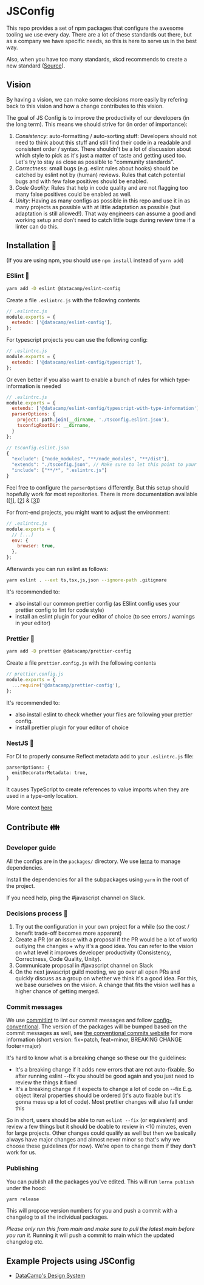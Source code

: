 # JSConfig

This repo provides a set of npm packages that configure the awesome tooling we use every day. There are a lot of these standards out there, but as a company we have specific needs, so this is here to serve us in the best way.

Also, when you have too many standards, xkcd recommends to create a new standard ([Source](https://xkcd.com/927/)).

## Vision

By having a vision, we can make some decisions more easily by refering back to this vision and how a change contributes to this vision.

The goal of JS Config is to improve the productivity of our developers (in the long term). This means we should strive for (in order of importance):

1. _Consistency_: auto-formatting / auto-sorting stuff: Developers should not need to think about this stuff and still find their code in a readable and consistent order / syntax. There shouldn't be a lot of discussion about which style to pick as it's just a matter of taste and getting used too. Let's try to stay as close as possible to "community standards".
1. _Correctness_: small bugs (e.g. eslint rules about hooks) should be catched by eslint not by (human) reviews. Rules that catch potential bugs and with few false positives should be enabled.
1. _Code Quality_: Rules that help in code quality and are not flagging too many false positives could be enabled as well.
1. _Unity_: Having as many configs as possible in this repo and use it in as many projects as possible with at little adaptation as possible (but adaptation is still allowed!). That way engineers can assume a good and working setup and don’t need to catch little bugs during review time if a linter can do this.

## Installation :floppy_disk:

(If you are using npm, you should use `npm install` instead of `yarn add`)

### ESlint :wrench:

```bash
yarn add -D eslint @datacamp/eslint-config
```

Create a file `.eslintrc.js` with the following contents

```js
// .eslintrc.js
module.exports = {
  extends: ['@datacamp/eslint-config'],
};
```

For typescript projects you can use the following config:

```js
// .eslintrc.js
module.exports = {
  extends: ['@datacamp/eslint-config/typescript'],
};
```

Or even better if you also want to enable a bunch of rules for which type-information is needed

```js
// .eslintrc.js
module.exports = {
  extends: ['@datacamp/eslint-config/typescript-with-type-information'],
  parserOptions: {
    project: path.join(__dirname, './tsconfig.eslint.json'),
    tsconfigRootDir: __dirname,
  }
};

// tsconfig.eslint.json
{
  "exclude": ["node_modules", "**/node_modules", "**/dist"],
  "extends": "./tsconfig.json", // Make sure to let this point to your local tsconfig.json
  "include": ["**/*", ".eslintrc.js"]
}
```

Feel free to configure the `parserOptions` differently. But this setup should hopefully work for most repositories. There is more documentation available ([[1](https://typescript-eslint.io/linting/typed-linting/)], [[2](https://typescript-eslint.io/linting/typed-linting/monorepos)] & [[3](https://typescript-eslint.io/architecture/parser/#project)])

For front-end projects, you might want to adjust the environment:

```js
// .eslintrc.js
module.exports = {
  // [...]
  env: {
    browser: true,
  },
};
```

Afterwards you can run eslint as follows:

```bash
yarn eslint . --ext ts,tsx,js,json --ignore-path .gitignore
```

It's recommended to:

- also install our common prettier config (as ESlint config uses your prettier config to lint for code style)
- install an eslint plugin for your editor of choice (to see errors / warnings in your editor)

### Prettier :nail_care:

```bash
yarn add -D prettier @datacamp/prettier-config
```

Create a file `prettier.config.js` with the following contents

```js
// prettier.config.js
module.exports = {
  ...require('@datacamp/prettier-config'),
};
```

It's recommended to:

- also install eslint to check whether your files are following your prettier config.
- install prettier plugin for your editor of choice

### NestJS :lion:

For DI to properly consume Reflect metadata add to your `.eslintrc.js` file:
```
parserOptions: {
  emitDecoratorMetadata: true,
}
```

It causes TypeScript to create references to value imports when they are used in a type-only location.

More context [here](https://github.com/typescript-eslint/typescript-eslint/blob/main/packages/eslint-plugin/docs/rules/consistent-type-imports.md#usage-with-emitdecoratormetadata)

## Contribute :family:

### Developer guide

All the configs are in the `packages/` directory. We use [lerna](https://github.com/lerna/lerna) to manage dependencies.

Install the dependencies for all the subpackages using `yarn` in the root of the project.

If you need help, ping the #javascript channel on Slack.

### Decisions process :hocho:

1. Try out the configuration in your own project for a while (so the cost / benefit trade-off becomes more apparent)
1. Create a PR (or an issue with a proposal if the PR would be a lot of work) outlying the changes + why it's a good idea. You can refer to the vision on what level it improves developer productivity (Consistency, Correctness, Code Quality, Unity).
1. Communicate proposal in #javascript channel on Slack
1. On the next javascript guild meeting, we go over all open PRs and quickly discuss as a group on whether we think it's a good idea. For this, we base ourselves on the vision. A change that fits the vision well has a higher chance of getting merged.

### Commit messages

We use [commitlint]() to lint our commit messages and follow [config-conventional](https://github.com/conventional-changelog/commitlint/tree/master/%40commitlint/config-conventional#type-enum). The version of the packages will be bumped based on the commit messages as well, see [the conventional commits website](https://www.conventionalcommits.org/en/v1.0.0/) for more information (short version: fix=patch, feat=minor, BREAKING CHANGE footer=major)

It's hard to know what is a breaking change so these our the guidelines:

- It's a breaking change if it adds new errors that are not auto-fixable. So after running eslint --fix you should be good again and you just need to review the things it fixed
- It's a breaking change if it expects to change a lot of code on --fix E.g. object literal properties should be ordered (it's auto fixable but it's gonna mess up a lot of code). Most prettier changes will also fall under this

So in short, users should be able to run `eslint --fix` (or equivalent) and review a few things but it should be doable to review in <10 minutes, even for large projects.
Other changes could qualify as well but then we basically always have major changes and almost never minor so that's why we choose these guidelines (for now). We're open to change them if they don't work for us.

### Publishing

You can publish all the packages you've edited. This will run `lerna publish` under the hood:

```bash
yarn release
```

This will propose version numbers for you and push a commit with a changelog to all the individual packages.

_Please only run this from main and make sure to pull the latest main before you run it._ Running it will push a commit to main which the updated changelog etc.

## Example Projects using JSConfig

- [DataCamp's Design System](https://github.com/datacamp/design-system)
